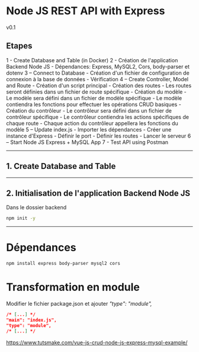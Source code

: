 # Node JS REST API with Express

v0.1

## Etapes

1 - Create Database and Table (in Docker)
2 - Création de l'application Backend Node JS
    - Dépendances: Express, MySQL2, Cors, body-parser et dotenv
3 – Connect to Database
    - Création d'un fichier de configuration de connexion à la base de données
    - Vérification
4 – Create Controller, Model and Route
    - Création d'un script principal
    - Création des routes
        - Les routes seront définies dans un fichier de route spécifique
    - Création du modèle
        - Le modèle sera défini dans un fichier de modèle spécifique
        - Le modèle contiendra les fonctions pour effectuer les opérations CRUD basiques
    - Création du contrôleur
        - Le contrôleur sera défini dans un fichier de contrôleur spécifique
        - Le contrôleur contiendra les actions spécifiques de chaque route
        - Chaque action du contrôleur appellera les fonctions du modèle
5 – Update index.js
    - Importer les dépendances
    - Créer une instance d'Express
    - Définir le port
    - Définir les routes
    - Lancer le serveur
6 – Start Node JS Express + MySQL App
7 - Test API using Postman

---

## 1. Create Database and Table


---

## 2. Initialisation de l'application Backend Node JS

Dans le dossier backend

```bash
npm init -y
```

---

# Dépendances

```bash
npm install express body-parser mysql2 cors
```

# Transformation en module

Modifier le fichier package.json et ajouter
_"type": "module",_
    
```json
/* [...] */
"main": "index.js",
"type": "module",
/* [...] */
```

https://www.tutsmake.com/vue-js-crud-node-js-express-mysql-example/